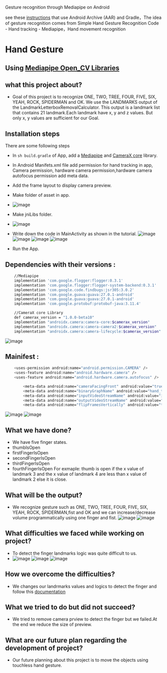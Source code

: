 Gesture recognition through Mediapipe on Android

see these [instructions](https://google.github.io/mediapipe/getting_started/android_archive_library.html) that use Android Archive (AAR) and Gradle，The idea of gesture recognition comes from Simple Hand Gesture Recognition Code - Hand tracking - Mediapipe，Hand movement recognition



# Hand Gesture
## Using [Mediapipe Open_CV Libraries](https://google.github.io/mediapipe/solutions/hands.html)

## what this project about?
- Goal of this project is to recognize ONE, TWO, TREE, FOUR, FIVE, SIX, YEAH, ROCK, SPIDERMAN and OK. We use the LANDMARKS output of the LandmarkLetterboxRemovalCalculator. This output is a landmark list that contains 21 landmark.Each landmark have x, y and z values. But only x, y values are sufficient for our Goal.

## Installation steps

There are some following steps 
- In ```sh build.gradle``` of App, add a [Mediapipe](https://google.github.io/mediapipe/solutions/hands.html) and [CameraX core](https://developer.android.com/jetpack/androidx/releases/camera) library.
- In Android Manifets.xml file add permission for hand tracking in app, Camera permission, hardware camera permission,hardware camera autofocus permission add meta data.
- Add the frame layout to display camera preview. 
- Make folder of asset in app.
- ![image](https://user-images.githubusercontent.com/78479435/126985230-d23bf769-2657-463a-a434-8755c9a86d66.png)
- Make jniLibs folder.
- ![image](https://user-images.githubusercontent.com/78479435/126985496-ba24017a-cdcf-454c-a962-a02f57d93c94.png)
- Write down the code in MainActivity as shown in the tutorial.
 ![image](https://user-images.githubusercontent.com/78479435/126985950-5b7b01f4-7186-44a0-9953-234722b4f539.png)
 ![image](https://user-images.githubusercontent.com/78479435/126986062-7dc1b7d9-950e-4dac-9523-b3708f97c206.png)
 ![image](https://user-images.githubusercontent.com/78479435/126986141-09aeb94f-7add-413c-a603-0df10ce4345f.png)
 ![image](https://user-images.githubusercontent.com/78479435/126986346-981d0da6-0c7e-495a-9ff4-5315fda92292.png)


- Run the App.

## Dependencies with their versions :
```sh
    //Mediapipe
    implementation 'com.google.flogger:flogger:0.3.1'
    implementation 'com.google.flogger:flogger-system-backend:0.3.1'
    implementation 'com.google.code.findbugs:jsr305:3.0.2'
    implementation 'com.google.guava:guava:27.0.1-android'
    implementation 'com.google.guava:guava:27.0.1-android'
    implementation 'com.google.protobuf:protobuf-java:3.11.4'
```
```sh
    //CameraX core Library
    def camerax_version = "1.0.0-beta10"
    implementation "androidx.camera:camera-core:$camerax_version"
    implementation "androidx.camera:camera-camera2:$camerax_version"
    implementation "androidx.camera:camera-lifecycle:$camerax_version"
```
![image](https://user-images.githubusercontent.com/78479435/126986885-51a3e8b1-d9ad-416c-836a-ec30f68668da.png)

	
## Mainifest :
```sh
    <uses-permission android:name="android.permission.CAMERA" />
    <uses-feature android:name="android.hardware.camera" />
    <uses-feature android:name="android.hardware.camera.autofocus" />
```
```sh
        <meta-data android:name="cameraFacingFront" android:value="true"/>
        <meta-data android:name="binaryGraphName" android:value="hand_tracking_mobile_gpu.binarypb"/>
        <meta-data android:name="inputVideoStreamName" android:value="input_video"/>
        <meta-data android:name="outputVideoStreamName" android:value="output_video"/>
        <meta-data android:name="flipFramesVertically" android:value="true"/>
```
![image](https://user-images.githubusercontent.com/78479435/126987028-b8298c84-2fbe-4db9-aa51-c72a4f1a3785.png)
![image](https://user-images.githubusercontent.com/78479435/126987078-3497a33c-3d0a-44b1-8159-e6e3ff3bc069.png)

## What we have done?
- We have five finger states.
- thumbIsOpen
- firstFingerIsOpen
- secondFingerIsOpen
- thirdFingerIsOpen
- fourthFingerIsOpen
For exmaple: thumb is open if the x value of landmark 3 and the x value of landmark 4 are less than x value of landmark 2 else it is close.

## What will be the output? 
- We recognize gesture such as ONE, TWO, TREE, FOUR, FIVE, SIX, YEAH, ROCK, SPIDERMAN,fist and OK and we can increase/decrease volume programmatically using one finger and fist.
![image](https://user-images.githubusercontent.com/78479435/126987621-9ebd749d-eeb8-4e54-87af-8ca247facce8.png)
![image](https://user-images.githubusercontent.com/78479435/126987775-5502f94d-1335-40fc-ac5f-70da54fe7e4e.png)

 
## What difficulties we faced while working on project?
- To detect the finger landmarks logic was quite difficult to us.
- ![image](https://user-images.githubusercontent.com/78479435/126991640-b2bacc1d-af1a-4bd3-b91d-0145922b7e75.png)
  ![image](https://user-images.githubusercontent.com/78479435/126991708-5163a5a0-b3a1-44bd-9307-028826db7064.png)
  ![image](https://user-images.githubusercontent.com/78479435/126991889-d3b4c326-34b8-42b7-b0c0-cf88a89e03f2.png)


## How we overcome the difficulties?
- We changes our landrmarks values and logics to detect the finger and follow this [documentation](https://gist.github.com/TheJLifeX/74958cc59db477a91837244ff598ef4a)

## What we tried to do but did not succeed?
- We tried to remove camera prview to detect the finger but we failed.At the end we reduce the size of preview.

## What are our future plan regarding the development of project?
- Our future planning  about this project is to move the objects using touchless hand gesture.
